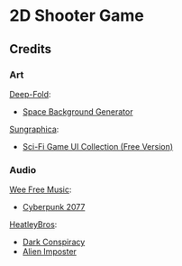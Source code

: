 # 2D Shooter Game

## Credits

### Art

[Deep-Fold][ar-dfold]:

+ [Space Background Generator][ar-dfold-space-bg-gen]

[Sungraphica][ar-sung]:

+ [Sci-Fi Game UI Collection (Free Version)][ar-sung-sci-fi]

### Audio

[Wee Free Music][au-wee]:

+ [Cyberpunk 2077][au-wee-cyberpunk]

[HeatleyBros][au-hbros]:

+ [Dark Conspiracy][au-hbros-conspiracy]
+ [Alien Imposter][au-hbros-imposter]

<!-- Credits Linkx -->

<!-- Art Credits-->
[ar-dfold]: https://deep-fold.itch.io/
[ar-dfold-space-bg-gen]: https://deep-fold.itch.io/space-background-generator
[ar-sung]: https://sungraphica.itch.io/
[ar-sung-sci-fi]: https://sungraphica.itch.io/sci-fi-game-ui-collection-free-version

<!-- Audio Credits-->
[au-wee]: https://www.youtube.com/channel/UCfzEqnm747wolxAAcr5mfkg
[au-wee-cyberpunk]: https://youtu.be/zvc3cC99RlU
[au-hbros]: https://www.youtube.com/channel/UCsLlqLIE-TqDq3lh5kU2PeA
[au-hbros-conspiracy]: https://youtu.be/SY-49rIbOSc
[au-hbros-imposter]: https://youtu.be/oV_y4XhMOPE
